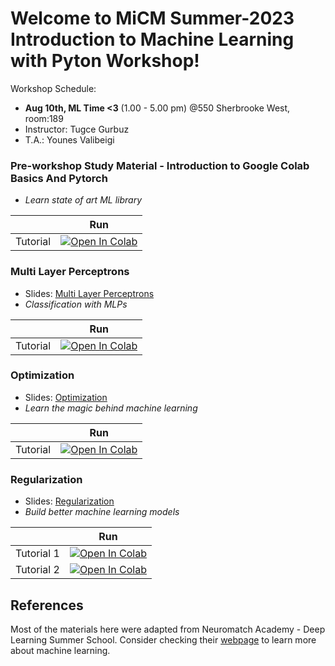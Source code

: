 # Welcome to MiCM Summer-2023 Introduction to Machine Learning with Pyton Workshop!

Workshop Schedule:
* **Aug 10th, ML Time <3** (1.00 - 5.00 pm) @550 Sherbrooke West, room:189
* Instructor: Tugce Gurbuz
* T.A.: Younes Valibeigi

### Pre-workshop Study Material - Introduction to Google Colab Basics And Pytorch
* *Learn state of art ML library*

|   | Run |
| - | --- |
| Tutorial | [![Open In Colab](https://colab.research.google.com/assets/colab-badge.svg)]([https://colab.research.google.com/github/tugcegurbuz/MiCM-Summer23-Intro-to-ML-with-Python/blob/main/tutorials/0_Introduction_to_Google_Colab_Basics_and_Pytorch.ipynb](https://colab.research.google.com/drive/1YDO7bxN4cdKsLvxes7KRuy804EcoyB2u?usp=sharing)) |)


### Multi Layer Perceptrons
* Slides: [Multi Layer Perceptrons](https://github.com/tugcegurbuz/MiCM-Summer23-Intro-to-ML-with-Python/blob/main/lectures/1_Multi%20Layer%20Perceptrons.pdf)
* *Classification with MLPs*

|   | Run |
| - | --- |
| Tutorial | [![Open In Colab](https://colab.research.google.com/assets/colab-badge.svg)](https://colab.research.google.com/drive/1iJ-4KhxIqx8kdRxstHLb2FyELldGKc9Q?usp=sharing) |)

### Optimization
* Slides: [Optimization](https://github.com/tugcegurbuz/MiCM-Summer23-Intro-to-ML-with-Python/blob/main/lectures/2_Optimization.pdf)
* *Learn the magic behind machine learning*

|   | Run |
| - | --- |
| Tutorial | [![Open In Colab](https://colab.research.google.com/assets/colab-badge.svg)](https://colab.research.google.com/drive/1QWd3XRxNhhNwUZIbHKlDDBCGvqxcLJ4-?usp=sharing) |)

### Regularization
* Slides: [Regularization](https://github.com/tugcegurbuz/MiCM-Summer23-Intro-to-ML-with-Python/blob/main/lectures/3_Regularization.pdf)
* *Build better machine learning models*

|   | Run |
| - | --- |
| Tutorial 1 | [![Open In Colab](https://colab.research.google.com/assets/colab-badge.svg)](https://colab.research.google.com/drive/18bv3TLOwTs1ff67x62iRQkzxuURAjzID?usp=sharing) |
| Tutorial 2 | [![Open In Colab](https://colab.research.google.com/assets/colab-badge.svg)](https://colab.research.google.com/drive/1-rn_9z8zRFfiXRBf5MIm2bdijJOudma-?usp=sharing) |)



## References

Most of the materials here were adapted from Neuromatch Academy - Deep Learning Summer School. Consider checking their [webpage](https://deeplearning.neuromatch.io/tutorials/intro.html) to learn more about machine learning.
